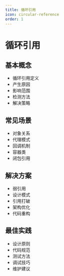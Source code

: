```yaml
---
title: 循环引用
icon: circular-reference
order: 1
---
```


# 循环引用

## 基本概念
- 循环引用定义
- 产生原因
- 影响范围
- 检测方法
- 解决策略

## 常见场景
- 对象关系
- 代理模式
- 回调机制
- 容器类
- 闭包引用

## 解决方案
- 弱引用
- 设计模式
- 引用打破
- 架构优化
- 代码重构

## 最佳实践
- 设计原则
- 代码规范
- 测试方法
- 调试技巧
- 维护建议
